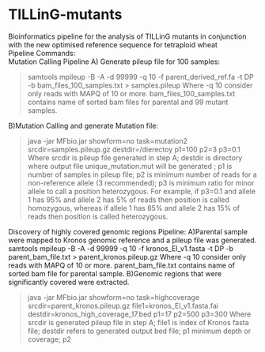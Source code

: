 # TILLinG-mutants
Bioinformatics pipeline for the analysis of TILLinG mutants in conjunction with the new optimised reference sequence for tetraploid wheat
<br/>Pipeline Commands:
<br/>Mutation Calling Pipeline
A) Generate pileup file for 100 samples:
>samtools mpileup  -B -A -d 99999 -q 10  -f parent_derived_ref.fa  -t DP -b bam_files_100_samples.txt > samples.pileup
Where -q 10 consider only reads with MAPQ of 10 or more. bam_files_100_samples.txt contains name of sorted bam files for parental and 99 mutant samples.

B)Mutation Calling and generate Mutation file:
>java -jar MFbio.jar showform=no task=mutation2  srcdir=samples.pileup.gz destdir=/dierectoy  p1=100  p2=3  p3=0.1
Where srcdir is pileup file generated in step A; destdir is directory where output file unique_mutation.mut will be generated ; p1 is number
of samples in pileup file; p2 is minimum number of reads for a non-reference allele (3 recommended); p3 is minimum ratio for minor allele 
to call a position heterozygous. For example, if p3=0.1 and allele 1 has 95% and allele 2 has 5% of reads then position is called homozygous,
whereas if allele 1 has 85% and allele 2 has 15% of reads then position is called heterozygous.

Discovery of highly covered genomic regions Pipeline:
A)Parental sample were mapped to Kronos genomic reference and a pileup file was generated.  
samtools mpileup  -B -A -d 99999 -q 10 -f kronos_EI_v1.fasta  -t DP -b parent_bam_file.txt > parent_kronos.pileup.gz
Where -q 10 consider only reads with MAPQ of 10 or more. parent_bam_file.txt contains name of sorted bam file for parental sample.
B)Genomic regions that were significantly covered were extracted.
>java -jar  MFbio.jar showform=no task=highcoverage srcdir=parent_kronos.pileup.gz file1=kronos_EI_v1.fasta.fai  destdir=kronos_high_coverage_17.bed p1=17 p2=500 p3=300
Where srcdir is generated pileup file in step A; file1 is index of Kronos fasta file; destdir refers to generated output bed file; p1 minimum depth or coverage;
p2 




